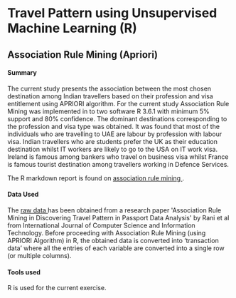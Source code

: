 # Travel Pattern using Unsupervised Machine Learning (R)
## Association Rule Mining (Apriori)

#### Summary
The current study presents the association between the most chosen destination among Indian travellers based on their profession and visa entitlement using APRIORI algorithm. For the current study Association Rule Mining was implemented in to two software R 3.6.1 with minimum 5% support and 80% confidence. The dominant destinations corresponding to the profession and visa type was obtained. It was found that most of the individuals who are travelling to UAE are labour by profession with labour visa. Indian travellers who are students prefer the UK as their education destination whilst IT workers are likely to go to the USA on IT work visa. Ireland is famous among bankers who travel on business visa whilst France is famous tourist destination among travellers working in Defence Services.  

The R markdown report is found on <a href = https://karishmapr.github.io/travel_pattern_unsupervised_machine_learning/ > association rule mining </a>.


####  Data Used 
The <a href = https://github.com/karishmapr/travel_pattern_unsupervised_machine_learning/blob/master/Travel_Pattern_R.xlsx> raw data </a> has been obtained from a research paper 'Association Rule Mining in Discovering Travel Pattern in Passport Data Analysis' by Rani et al from International Journal of Computer Science and Information Technology. Before proceeding with Association Rule Mining (using APRIORI Algorithm) in R, the obtained data is converted into ‘transaction data’ where all the entries of each variable are converted into a single row (or multiple columns). 

#### Tools used
R is used for the current exercise. 


